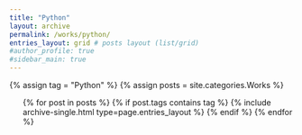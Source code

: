 ```yaml
---
title: "Python"
layout: archive
permalink: /works/python/
entries_layout: grid # posts layout (list/grid)
#author_profile: true
#sidebar_main: true
---
```

<body oncontextmenu="return false;">
{% assign tag = "Python" %} <!--tag name-->
{% assign posts = site.categories.Works %}
  <ul> 
  {% for post in posts %}
    {% if post.tags contains tag %}
      {% include archive-single.html type=page.entries_layout %}
    {% endif %}
  {% endfor %}
  </ul>
</body>